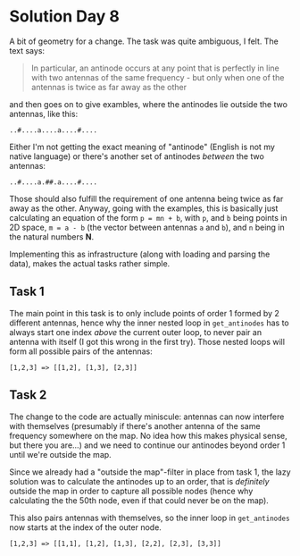 # Solution Day 8

A bit of geometry for a change. The task was quite ambiguous, I felt. The text says:

>  In particular, an antinode occurs at any point that is perfectly in line with two antennas of the same frequency - but only when one of the antennas is twice as far away as the other

and then goes on to give exambles, where the antinodes lie outside the two antennas, like this:

```
..#....a....a....#....
``` 

Either I'm not getting the exact meaning of "antinode" (English is not my native language) or there's another set of antinodes _between_ the two antennas:

```
..#....a.##.a....#....
```

Those should also fulfill the requirement of one antenna being twice as far away as the other.
Anyway, going with the examples, this is basically just calculating an equation of the form
`p = mn + b`, with `p`, and `b` being points in 2D space, `m = a - b` (the vector between
antennas `a` and `b`), and `n` being in the natural numbers **N**.

Implementing this as infrastructure (along with loading and parsing the data), makes the actual tasks rather simple.

## Task 1

The main point in this task is to only include points of order 1 formed by 2 different antennas, hence
why the inner nested loop in `get_antinodes` has to always start one index _above_ the current outer loop,
to never pair an antenna with itself (I got this wrong in the first try). Those nested loops will form all possible pairs
of the antennas:

```
[1,2,3] => [[1,2], [1,3], [2,3]]
```

## Task 2

The change to the code are actually miniscule: antennas can now interfere with themselves (presumably if there's
another antenna of the same frequency somewhere on the map. No idea how this makes physical sense, but there you are...) and
we need to continue our antinodes beyond order 1 until we're outside the map.

Since we already had a "outside the map"-filter in place from task 1, the lazy solution was to calculate the antinodes
up to an order, that is _definitely_ outside the map in order to capture all possible nodes (hence why calculating the the 50th
node, even if that could never be on the map). 

This also pairs antennas with themselves, so the inner loop in `get_antinodes` now starts at the index of the outer node.

```
[1,2,3] => [[1,1], [1,2], [1,3], [2,2], [2,3], [3,3]]
```